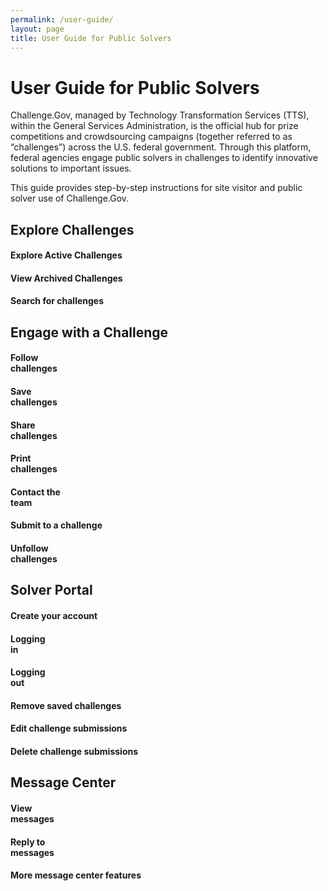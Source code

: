 ```yaml
---
permalink: /user-guide/
layout: page
title: User Guide for Public Solvers
---
```


<h1 class="text-center mb-6 font-weight-bold">User Guide for Public Solvers</h1>
<div class="row">
  <div>
    <p>Challenge.Gov, managed by Technology Transformation Services (TTS), within the General Services Administration, is the official hub for prize competitions and crowdsourcing campaigns (together referred to as “challenges”) across the U.S. federal government. Through this platform, federal agencies engage public solvers in challenges to identify innovative solutions to important issues.</p>
    <p>This guide provides step-by-step instructions for site visitor and public solver use of Challenge.Gov. </p>
  </div>
</div>
<h2>Explore Challenges</h2>
<div class="row">
  <div class="col-sm-3">
    <div class="card"><a href="{{ site.baseurl }}/user-guide/explore-active-challenges/" style="text-decoration: none !important;">
       <div class="card-body text-center"> <i class="fas fa-trophy" style="font-size: 2em; padding-bottom: 20px;" title="Exploring active challenges"></i>
        <h4 class="card-title text-center user-guide-title">Explore Active Challenges</h4>
      </div></a>
    </div>
  </div>
  <div class="col-sm-3">
      <div class="card">
        <div class="card-body text-center"> <a href="{{ site.baseurl }}/user-guide/view-archived-challenges/" style="text-decoration: none !important;"><i class="fas fa-folder" style="font-size: 2em; padding-bottom: 20px;" title="Exploring active challenges"></i>
          <h4 class="card-title text-center">View Archived Challenges</h4>
          </a>
      </div>
    </div>
  </div>
  <div class="col-sm-3">
    <div class="card">
        <div class="card-body text-center"> <a href="{{ site.baseurl }}/user-guide/search-for-challenges/" style="text-decoration: none !important;"><i class="fas fa-search" style="font-size: 2em; padding-bottom: 20px;" title="Search for challenges"></i>
          <h4 class="card-title text-center">Search for challenges</h4>
          </a>
      </div>
    </div>
  </div>
</div>
<h2>Engage with a Challenge</h2>
<div class="row">
  <div class="col-sm-3">
    <div class="card">
      <div class="card-body text-center"> <a href="{{ site.baseurl }}/user-guide/follow-challenges/" style="text-decoration: none !important;"><i class="fas fa-eye" style="font-size: 2em; padding-bottom: 20px;" title="Follow challenges"></i>
        <h4 class="card-title text-center">Follow<br>challenges</h4>
        </a> </div>
    </div>
  </div>
  <div class="col-sm-3">
    <div class="card">
        <div class="card-body text-center"> <a href="{{ site.baseurl }}/user-guide/save-challenges/" style="text-decoration: none !important;"><i class="fas fa-save" style="font-size: 2em; padding-bottom: 20px;" title="Save challenges"></i>
          <h4 class="card-title text-center">Save<br>challenges</h4>
          </a>
      </div>
    </div>
  </div>
  <div class="col-sm-3">
    <div class="card">
        <div class="card-body text-center"> <a href="{{ site.baseurl }}/user-guide/share-challenges/" style="text-decoration: none !important;"><i class="fas fa-share" style="font-size: 2em; padding-bottom: 20px;" title="Share challenges"></i>
          <h4 class="card-title text-center">Share<br>challenges</h4>
          </a>
    </div>
  </div>
</div>
    <div class="col-sm-3">
    <div class="card">
        <div class="card-body text-center"> <a href="{{ site.baseurl }}/user-guide/print-challenges/" style="text-decoration: none !important;"><i class="fas fa-print" style="font-size: 2em; padding-bottom: 20px;" title="Print challenges"></i>
          <h4 class="card-title text-center">Print<br>challenges</h4>
          </a>
      </div>
    </div>
  </div>
  </div>
  <div class="row">
  <div class="col-sm-3">
    <div class="card">
      <div class="card-body text-center"> <a href="{{ site.baseurl }}/user-guide/contact-challenge-management/" style="text-decoration: none !important;"><i class="fas fa-envelope" style="font-size: 2em; padding-bottom: 20px;" title="Contact the team"></i>
        <h4 class="card-title text-center">Contact the<br>team</h4>
        </a> </div>
    </div>
  </div>
  <div class="col-sm-3">
    <div class="card">
        <div class="card-body text-center"> <a href="{{ site.baseurl }}/user-guide/submit-to-a-challenge/" style="text-decoration: none !important;"><i class="fas fa-keyboard" style="font-size: 2em; padding-bottom: 20px;" title="Submit to a challenge"></i>
          <h4 class="card-title text-center">Submit to a challenge</h4>
          </a>
      </div>
    </div>
  </div>
  <div class="col-sm-3">
    <div class="card">
        <div class="card-body text-center"> <a href="{{ site.baseurl }}/user-guide/unfollow-challenges/" style="text-decoration: none !important;"><i class="fas fa-eye-slash" style="font-size: 2em; padding-bottom: 20px;" title="Unfollow challenges"></i>
          <h4 class="card-title text-center">Unfollow<br>challenges</h4>
          </a>
    </div>
  </div>
</div>
  </div>
  <h2>Solver Portal</h2>
<div class="row">
  <div class="col-sm-3">
    <div class="card">
      <div class="card-body text-center"> <a href="{{ site.baseurl }}/user-guide/create-your-account/" style="text-decoration: none !important;"><i class="fas fa-user" style="font-size: 2em; padding-bottom: 20px;" title="Create your account"></i>
        <h4 class="card-title text-center">Create your account</h4>
        </a> </div>
    </div>
  </div>
  <div class="col-sm-3">
    <div class="card">
        <div class="card-body text-center"> <a href="{{ site.baseurl }}/user-guide/log-into-solver-portal/" style="text-decoration: none !important;"><i class="fas fa-lock-open" style="font-size: 2em; padding-bottom: 20px;" title="Logging in"></i>
          <h4 class="card-title text-center">Logging<br>in</h4>
          </a>
      </div>
    </div>
  </div>
  <div class="col-sm-3">
    <div class="card">
        <div class="card-body text-center"> <a href="{{ site.baseurl }}/user-guide/log-out-of-solver-portal/" style="text-decoration: none !important;"><i class="fas fa-lock" style="font-size: 2em; padding-bottom: 20px;" title="Logging out"></i>
          <h4 class="card-title text-center">Logging<br>out</h4>
          </a>
    </div>
  </div>
</div>
    <div class="col-sm-3">
    <div class="card">
        <div class="card-body text-center"> <a href="{{ site.baseurl }}/user-guide/remove-saved-challenges/" style="text-decoration: none !important;"><i class="fas fa-eraser" style="font-size: 2em; padding-bottom: 20px;" title="Remove saved challenges"></i>
          <h4 class="card-title text-center">Remove saved challenges</h4>
          </a>
      </div>
    </div>
  </div>
  </div>
  <div class="row">
  <div class="col-sm-3">
    <div class="card">
      <div class="card-body text-center"> <a href="{{ site.baseurl }}/user-guide/edit-challenge-submissions/" style="text-decoration: none !important;"><i class="fas fa-edit" style="font-size: 2em; padding-bottom: 20px;" title="Edit challenge submissions"></i>
        <h4 class="card-title text-center">Edit challenge submissions</h4>
        </a> </div>
    </div>
  </div>
  <div class="col-sm-3">
    <div class="card">
        <div class="card-body text-center"> <a href="{{ site.baseurl }}/user-guide/delete-challenge-submissions/" style="text-decoration: none !important;"><i class="fas fa-trash" style="font-size: 2em; padding-bottom: 20px;" title="Delete challenge submissions"></i>
          <h4 class="card-title text-center">Delete challenge submissions</h4>
          </a>
      </div>
    </div>
  </div>
  </div>

<h2>Message Center</h2>
<div class="row">
  <div class="col-sm-3">
    <div class="card">
      <div class="card-body text-center"> <a href="{{ site.baseurl }}/user-guide/view-messages/" style="text-decoration: none !important;"><i class="fas fa-inbox" style="font-size: 2em; padding-bottom: 20px;" title="View messages"></i>
        <h4 class="card-title text-center">View<br>messages</h4>
        </a> </div>
    </div>
  </div>
         <div class="col-sm-3">
    <div class="card">
      <div class="card-body text-center"> <a href="{{ site.baseurl }}/user-guide/reply-to-messages/" style="text-decoration: none !important;"><i class="fas fa-comments" style="font-size: 2em; padding-bottom: 20px;" title="Reply to messages"></i>
        <h4 class="card-title text-center">Reply to<br>messages</h4>
        </a> </div>
    </div>
  </div>
  <div class="col-sm-3">
      <div class="card">
        <div class="card-body text-center"> <a href="{{ site.baseurl }}/user-guide/message-center-features/" style="text-decoration: none !important;"><i class="far fa-comments" style="font-size: 2em; padding-bottom: 20px;" title="More message center features"></i>
          <h4 class="card-title text-center">More message center features</h4>
          </a>
      </div>
    </div>
  </div>
